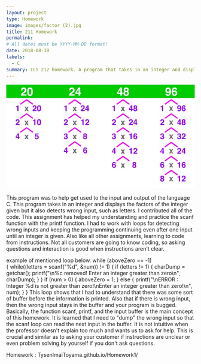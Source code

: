 ```yaml
---
layout: project
type: Homework
image: images/factor (2).jpg
title: 211 Homework
permalink: 
# All dates must be YYYY-MM-DD format!
date: 2018-08-30
labels:
  - C
summary: ICS 212 homework. A program that takes in an integer and displays all factors of given integer.
---
```

<img class="ui medium right floated rounded image" src="../images/factor (2).jpg">

  This program was to help get used to the input and output of the language C. This program takes in an integer and displays the factors 
of the integer given but it also detects wrong input, such as letters. I contributed all of the code. This assignment has helped my understanding and practice the scanf function with the printf function. I had to work with loops for detecting wrong inputs and keeping the programming continuing even after one input until an integer is given. Also like all other assignments, learning to code from instructions. Not all customers are going to know coding, so asking questions and interaction is good when instructions aren't clear.

example of mentioned loop below.
  while (aboveZero == -1)    
    {
        while((letters = scanf("%d", &num)) != 1)
        {
            if (letters != 1)
            {
                charDump = getchar();
                printf("\n%c removed! Enter an integer greater than zero\n", charDump);
            }
        }
        if (num > 0)
        {
            aboveZero = 1;
        }
        else
        {
            printf("\nERROR : Integer %d is not greater than zero!\nEnter an integer greater than zero!\n", num);
        }
     }
This loop shows that I had to understand that there was some sort of buffer before the information is printed. Also that if there is
wrong input, then the wrong input stays in the buffer and your program is bugged. Basically, the function scanf, printf, and the
input buffer is the main concept of this homework. It is learned that I need to "dump" the wrong input so that the scanf loop can read
the next input in the buffer. It is not intuitive when the professor doesn't explain
too much and wants us to ask for help. This is crucial and similar as to asking your customer if instructions are unclear or even
problem solving by yourself if you don't ask questions. 

Homework : TysenImaiToyama.github.io/Homework1/
